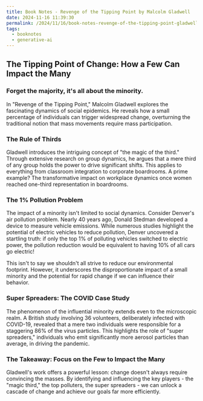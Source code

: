 ```yaml
---
title: Book Notes - Revenge of the Tipping Point by Malcolm Gladwell
date: 2024-11-16 11:39:30
permalink: /2024/11/16/book-notes-revenge-of-the-tipping-point-gladwell/
tags:
  - booknotes
  - generative-ai
---
```


## The Tipping Point of Change: How a Few Can Impact the Many

### Forget the majority, it's all about the minority.

In "Revenge of the Tipping Point," Malcolm Gladwell explores the fascinating dynamics of social epidemics. He reveals how a small percentage of individuals can trigger widespread change, overturning the traditional notion that mass movements require mass participation.

### The Rule of Thirds

Gladwell introduces the intriguing concept of "the magic of the third." Through extensive research on group dynamics, he argues that a mere third of any group holds the power to drive significant shifts. This applies to everything from classroom integration to corporate boardrooms. A prime example? The transformative impact on workplace dynamics once women reached one-third representation in boardrooms.

### The 1% Pollution Problem

The impact of a minority isn't limited to social dynamics. Consider Denver's air pollution problem. Nearly 40 years ago, Donald Stedman developed a device to measure vehicle emissions. While numerous studies highlight the potential of electric vehicles to reduce pollution, Denver uncovered a startling truth: if only the top 1% of polluting vehicles switched to electric power, the pollution reduction would be equivalent to having 10% of all cars go electric!

This isn't to say we shouldn't all strive to reduce our environmental footprint. However, it underscores the disproportionate impact of a small minority and the potential for rapid change if we can influence their behavior.

### Super Spreaders: The COVID Case Study

The phenomenon of the influential minority extends even to the microscopic realm. A British study involving 36 volunteers, deliberately infected with COVID-19, revealed that a mere two individuals were responsible for a staggering 86% of the virus particles. This highlights the role of "super spreaders," individuals who emit significantly more aerosol particles than average, in driving the pandemic.

### The Takeaway: Focus on the Few to Impact the Many

Gladwell's work offers a powerful lesson: change doesn't always require convincing the masses. By identifying and influencing the key players - the "magic third," the top polluters, the super spreaders - we can unlock a cascade of change and achieve our goals far more efficiently.
